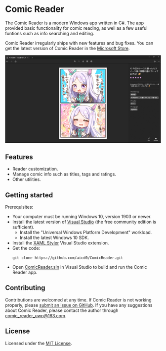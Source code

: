 # Comic Reader
The Comic Reader is a modern Windows app written in C#. The app provided basic functionality for comic reading, as well as a few useful funtions such as info searching and editing.

Comic Reader irregularly ships with new features and bug fixes. You can get the latest version of Comic Reader in the [Microsoft Store](https://www.microsoft.com/store/apps/9NS9FG32DCP5).

![Comic Reader Screenshot](docs/Images/ComicReaderScreenshot.png)

## Features
- Reader customization.
- Manage comic info such as titles, tags and ratings.
- Other utilities.

## Getting started
Prerequisites:
- Your computer must be running Windows 10, version 1903 or newer.
- Install the latest version of [Visual Studio](https://developer.microsoft.com/en-us/windows/downloads) (the free community edition is sufficient).
  - Install the "Universal Windows Platform Development" workload.
  - Install the latest Windows 10 SDK.
- Install the [XAML Styler](https://marketplace.visualstudio.com/items?itemName=TeamXavalon.XAMLStyler) Visual Studio extension.
- Get the code:
    ```
    git clone https://github.com/aicd0/ComicReader.git
    ```
- Open [ComicReader.sln](src/ComicReader.sln) in Visual Studio to build and run the Comic Reader app.

## Contributing
Contributions are welcomed at any time. If Comic Reader is not working properly, please [submit an issue on GitHub](https://github.com/aicd0/ComicReader/issues/new/choose). If you have any suggestions about Comic Reader, please contact the author through comic_reader_uwp@163.com.

## License
Licensed under the [MIT License](./LICENSE).

